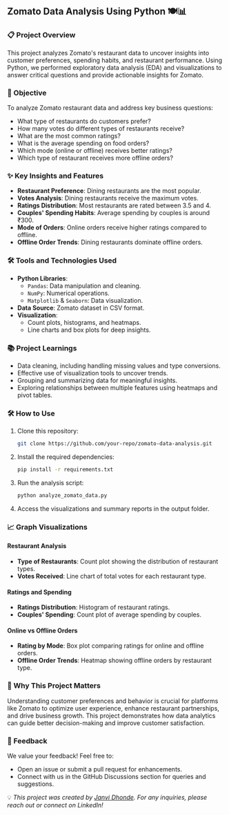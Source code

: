 ## Zomato Data Analysis Using Python 🍽️📊

### 📋 Project Overview
This project analyzes Zomato's restaurant data to uncover insights into customer preferences, spending habits, and restaurant performance. Using Python, we performed exploratory data analysis (EDA) and visualizations to answer critical questions and provide actionable insights for Zomato.

### 🎯 Objective
To analyze Zomato restaurant data and address key business questions:
- What type of restaurants do customers prefer?
- How many votes do different types of restaurants receive?
- What are the most common ratings?
- What is the average spending on food orders?
- Which mode (online or offline) receives better ratings?
- Which type of restaurant receives more offline orders?

### ✨ Key Insights and Features
- **Restaurant Preference**: Dining restaurants are the most popular.
- **Votes Analysis**: Dining restaurants receive the maximum votes.
- **Ratings Distribution**: Most restaurants are rated between 3.5 and 4.
- **Couples' Spending Habits**: Average spending by couples is around ₹300.
- **Mode of Orders**: Online orders receive higher ratings compared to offline.
- **Offline Order Trends**: Dining restaurants dominate offline orders.

### 🛠 Tools and Technologies Used
- **Python Libraries**:
  - `Pandas`: Data manipulation and cleaning.
  - `NumPy`: Numerical operations.
  - `Matplotlib` & `Seaborn`: Data visualization.
- **Data Source**: Zomato dataset in CSV format.
- **Visualization**:
  - Count plots, histograms, and heatmaps.
  - Line charts and box plots for deep insights.

### 📚 Project Learnings
- Data cleaning, including handling missing values and type conversions.
- Effective use of visualization tools to uncover trends.
- Grouping and summarizing data for meaningful insights.
- Exploring relationships between multiple features using heatmaps and pivot tables.

### 🛠 How to Use
1. Clone this repository:
   ```bash
   git clone https://github.com/your-repo/zomato-data-analysis.git
   ```
2. Install the required dependencies:
   ```bash
   pip install -r requirements.txt
   ```
3. Run the analysis script:
   ```bash
   python analyze_zomato_data.py
   ```
4. Access the visualizations and summary reports in the output folder.

### 📈 Graph Visualizations
#### Restaurant Analysis
- **Type of Restaurants**: Count plot showing the distribution of restaurant types.
- **Votes Received**: Line chart of total votes for each restaurant type.

#### Ratings and Spending
- **Ratings Distribution**: Histogram of restaurant ratings.
- **Couples' Spending**: Count plot of average spending by couples.

#### Online vs Offline Orders
- **Rating by Mode**: Box plot comparing ratings for online and offline orders.
- **Offline Order Trends**: Heatmap showing offline orders by restaurant type.

### 🌟 Why This Project Matters
Understanding customer preferences and behavior is crucial for platforms like Zomato to optimize user experience, enhance restaurant partnerships, and drive business growth. This project demonstrates how data analytics can guide better decision-making and improve customer satisfaction.

### 💬 Feedback
We value your feedback! Feel free to:
- Open an issue or submit a pull request for enhancements.
- Connect with us in the GitHub Discussions section for queries and suggestions.

💡 *This project was created by [Janvi Dhonde](#). For any inquiries, please reach out or connect on LinkedIn!*
